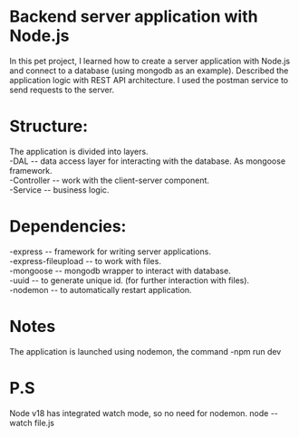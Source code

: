 # Backend server application with Node.js

In this pet project, I learned how to create a server application with Node.js and connect to a database (using mongodb as an example). Described the application logic with REST API architecture. I used the postman service to send requests to the server.

# Structure:

The application is divided into layers.\
-DAL -- data access layer for interacting with the database. As mongoose framework.\
-Controller -- work with the client-server component.\
-Service -- business logic.

# Dependencies:

-express -- framework for writing server applications.\
-express-fileupload -- to work with files.\
-mongoose -- mongodb wrapper to interact with database.\
-uuid -- to generate unique id. (for further interaction with files).\
-nodemon -- to automatically restart application.

# Notes

The application is launched using nodemon, the command -npm run dev

# P.S

Node v18 has integrated watch mode, so no need for nodemon.
node --watch file.js